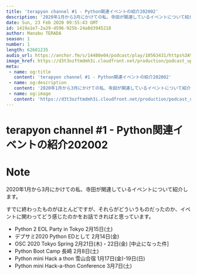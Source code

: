 ```yaml
---
title: 'terapyon channel #1 - Python関連イベントの紹介202002'
description: '2020年1月から3月にかけての私、寺田が関連しているイベントについて紹介します。 すでに終わったものがほとんどですが、それらがどういうものだったのか、イベントに関わってどう感じたのかをお話できればと'
date: Sun, 23 Feb 2020 09:55:43 GMT
id: 1419a1e7-2a29-4596-925b-24a8d3945218
author: Manabu TERADA
season: 1
number: 1
length: 62601235
audio_url: https://anchor.fm/s/14480e04/podcast/play/10563431/https%3A%2F%2Fd3ctxlq1ktw2nl.cloudfront.net%2Fproduction%2F2020-1-23%2F51877153-44100-2-f73486ecdd5bf.mp3
image_href: https://d3t3ozftmdmh3i.cloudfront.net/production/podcast_uploaded/3302665/3302665-1582446732992-f3e5401da36c1.jpg
meta:
 - name: og:title
   content: 'terapyon channel #1 - Python関連イベントの紹介202002'
 - name: og:description
   content: '2020年1月から3月にかけての私、寺田が関連しているイベントについて紹介します。 すでに終わったものがほとんどですが、それらがどういうものだったのか、イベントに関わってどう感じたのかをお話できればと'
 - name: og:image
   content: 'https://d3t3ozftmdmh3i.cloudfront.net/production/podcast_uploaded/3302665/3302665-1582446732992-f3e5401da36c1.jpg'
---
```

# terapyon channel #1 - Python関連イベントの紹介202002

<DisplayDate :dateStr="'Sun, 23 Feb 2020 09:55:43 GMT'" />
<DisplaySeason :season="1" :topic="1" />


# Note

<p>2020年1月から3月にかけての私、寺田が関連しているイベントについて紹介します。</p>
<p>すでに終わったものがほとんどですが、それらがどういうものだったのか、イベントに関わってどう感じたのかをお話できればと思っています。</p>
<ul>
 <li>Python 2 EOL Party in Tokyo 2月15日(土)</li>
 <li>デブサミ2020 Python EDとして 2月14日(金)</li>
  <li>OSC 2020 Tokyo Spring 2月21日(木)・22日(金) [中止になった件]</li>
  <li>Python Boot Camp 長崎 2月8日(土)</li>
  <li>Python mini Hack a thon 雪山合宿 1月17日(金)-19日(日)</li>
  <li>Python mini Hack-a-thon Conference 3月7日(土)</li>
</ul>
<p><br></p>



<Player title="terapyon channel #1 - Python関連イベントの紹介202002" 
  audio_url="https://anchor.fm/s/14480e04/podcast/play/10563431/https%3A%2F%2Fd3ctxlq1ktw2nl.cloudfront.net%2Fproduction%2F2020-1-23%2F51877153-44100-2-f73486ecdd5bf.mp3" 
  image_href="https://d3t3ozftmdmh3i.cloudfront.net/production/podcast_uploaded/3302665/3302665-1582446732992-f3e5401da36c1.jpg" 
/>

